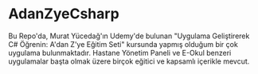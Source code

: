 # AdanZyeCsharp
 Bu Repo'da, Murat Yücedağ'ın Udemy'de bulunan "Uygulama Geliştirerek C# Öğrenin: A'dan Z'ye Eğitim Seti" kursunda yapmış olduğum bir çok  uygulama bulunmaktadır. Hastane Yönetim Paneli ve E-Okul benzeri uygulamalar başta olmak üzere birçok eğitici ve kapsamlı içerikle mevcut.
